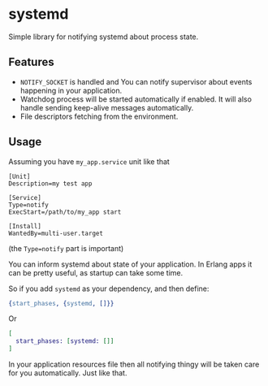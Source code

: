 systemd
=====

Simple library for notifying systemd about process state.

## Features

- `NOTIFY_SOCKET` is handled and You can notify supervisor about events
  happening in your application.
- Watchdog process will be started automatically if enabled. It will also handle
  sending keep-alive messages automatically.
- File descriptors fetching from the environment.

## Usage

Assuming you have `my_app.service` unit like that

```
[Unit]
Description=my test app

[Service]
Type=notify
ExecStart=/path/to/my_app start

[Install]
WantedBy=multi-user.target
```

(the `Type=notify` part is important)

You can inform systemd about state of your application. In Erlang apps it can be
pretty useful, as startup can take some time.

So if you add `systemd` as your dependency, and then define:

```erlang
{start_phases, {systemd, []}}
```

Or

```elixir
[
  start_phases: [systemd: []]
]
```

In your application resources file then all notifying thingy will be taken care
for you automatically. Just like that.

